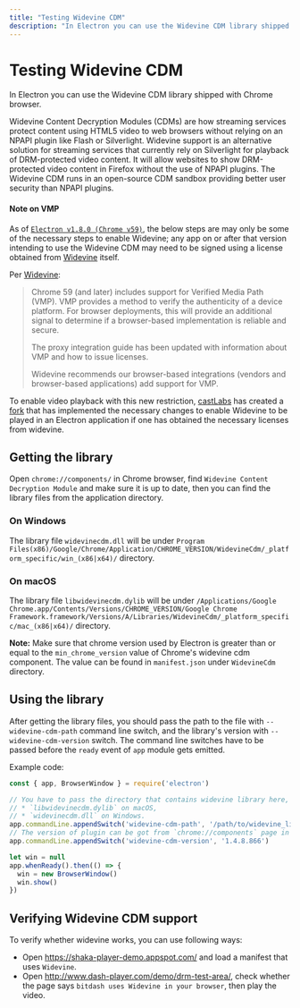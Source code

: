 ```yaml
---
title: "Testing Widevine CDM"
description: "In Electron you can use the Widevine CDM library shipped with Chrome browser."
---
```


# Testing Widevine CDM

In Electron you can use the Widevine CDM library shipped with Chrome browser.

Widevine Content Decryption Modules (CDMs) are how streaming services protect
content using HTML5 video to web browsers without relying on an NPAPI plugin
like Flash or Silverlight. Widevine support is an alternative solution for
streaming services that currently rely on Silverlight for playback of
DRM-protected video content. It will allow websites to show DRM-protected video
content in Firefox without the use of NPAPI plugins. The Widevine CDM runs in an
open-source CDM sandbox providing better user security than NPAPI plugins.

#### Note on VMP

As of [`Electron v1.8.0 (Chrome v59)`](https://electronjs.org/releases#1.8.1),
the below steps are may only be some of the necessary steps to enable Widevine;
any app on or after that version intending to use the Widevine CDM may need to
be signed using a license obtained from [Widevine](https://www.widevine.com/)
itself.

Per [Widevine](https://www.widevine.com/):

> Chrome 59 (and later) includes support for Verified Media Path (VMP). VMP
> provides a method to verify the authenticity of a device platform. For browser
> deployments, this will provide an additional signal to determine if a
> browser-based implementation is reliable and secure.
>
> The proxy integration guide has been updated with information about VMP and
> how to issue licenses.
>
> Widevine recommends our browser-based integrations (vendors and browser-based
> applications) add support for VMP.

To enable video playback with this new restriction,
[castLabs](https://castlabs.com/open-source/downstream/) has created a
[fork](https://github.com/castlabs/electron-releases) that has implemented the
necessary changes to enable Widevine to be played in an Electron application if
one has obtained the necessary licenses from widevine.

## Getting the library

Open `chrome://components/` in Chrome browser, find `Widevine Content Decryption Module`
and make sure it is up to date, then you can find the library files from the
application directory.

### On Windows

The library file `widevinecdm.dll` will be under
`Program Files(x86)/Google/Chrome/Application/CHROME_VERSION/WidevineCdm/_platform_specific/win_(x86|x64)/`
directory.

### On macOS

The library file `libwidevinecdm.dylib` will be under
`/Applications/Google Chrome.app/Contents/Versions/CHROME_VERSION/Google Chrome Framework.framework/Versions/A/Libraries/WidevineCdm/_platform_specific/mac_(x86|x64)/`
directory.

**Note:** Make sure that chrome version used by Electron is greater than or
equal to the `min_chrome_version` value of Chrome's widevine cdm component.
The value can be found in `manifest.json` under `WidevineCdm` directory.

## Using the library

After getting the library files, you should pass the path to the file
with `--widevine-cdm-path` command line switch, and the library's version
with `--widevine-cdm-version` switch. The command line switches have to be
passed before the `ready` event of `app` module gets emitted.

Example code:

```javascript
const { app, BrowserWindow } = require('electron')

// You have to pass the directory that contains widevine library here, it is
// * `libwidevinecdm.dylib` on macOS,
// * `widevinecdm.dll` on Windows.
app.commandLine.appendSwitch('widevine-cdm-path', '/path/to/widevine_library')
// The version of plugin can be got from `chrome://components` page in Chrome.
app.commandLine.appendSwitch('widevine-cdm-version', '1.4.8.866')

let win = null
app.whenReady().then(() => {
  win = new BrowserWindow()
  win.show()
})
```

## Verifying Widevine CDM support

To verify whether widevine works, you can use following ways:

* Open https://shaka-player-demo.appspot.com/ and load a manifest that uses
`Widevine`.
* Open http://www.dash-player.com/demo/drm-test-area/, check whether the page
says `bitdash uses Widevine in your browser`, then play the video.
